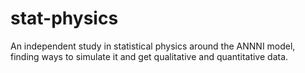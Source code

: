 # stat-physics
An independent study in statistical physics around the ANNNI model, finding ways to simulate it and get qualitative and quantitative data.
